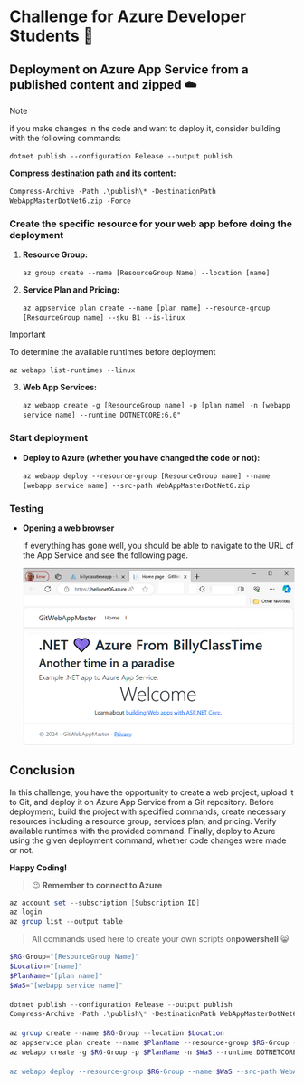 # Challenge for Azure Developer Students :green_apple:
## Deployment on Azure App Service from a published content and zipped :cloud:	

> [!NOTE]
>
> if you make changes in the code and want to deploy it, consider building with the following commands:
>
> `dotnet publish --configuration Release --output publish`
>
> **Compress destination path and its content:**
>
> `Compress-Archive -Path .\publish\* -DestinationPath WebAppMasterDotNet6.zip -Force`

### Create the specific resource for your web app before doing the deployment

1. **Resource Group:**

   `az group create --name [ResourceGroup Name] --location [name]`

2. **Service Plan and Pricing:**

   `az appservice plan create --name [plan name] --resource-group [ResourceGroup name] --sku B1 --is-linux`

> [!IMPORTANT]
>
> To determine the available runtimes before deployment
>
> `az webapp list-runtimes --linux`

3. **Web App Services:**

   `az webapp create -g [ResourceGroup name] -p [plan name] -n [webapp service name] --runtime DOTNETCORE:6.0"`

### Start deployment

- **Deploy to Azure (whether you have changed the code or not):**

  `az webapp deploy --resource-group [ResourceGroup name] --name [webapp service name] --src-path WebAppMasterDotNet6.zip`

### **Testing**

- **Opening a web browser**

  If everything has gone well, you should be able to navigate to the URL of the App Service and see the following page.

  ![](img/01.png)

## Conclusion

In this challenge, you have the opportunity to create a web project, upload it to Git, and deploy it on Azure App Service from a Git repository. Before deployment, build the project with specified commands, create necessary resources including a resource group, services plan, and pricing. Verify available runtimes with the provided command. Finally, deploy to Azure using the given deployment command, whether code changes were made or not.

**Happy Coding!**



> :wink: **Remember to connect to Azure**

```powershell
az account set --subscription [Subscription ID]
az login
az group list --output table
```

> All commands used here to create your own scripts ​on **​pow​er​sh​el​l** :smile_cat:

```powershell
$RG-Group="[ResourceGroup Name]"
$Location="[name]"
$PlanName="[plan name]"
$WaS="[webapp service name]"

dotnet publish --configuration Release --output publish
Compress-Archive -Path .\publish\* -DestinationPath WebAppMasterDotNet6.zip -Force

az group create --name $RG-Group --location $Location
az appservice plan create --name $PlanName --resource-group $RG-Group --sku B1 --is-linux
az webapp create -g $RG-Group -p $PlanName -n $WaS --runtime DOTNETCORE:6.0"

az webapp deploy --resource-group $RG-Group --name $WaS --src-path WebAppMasterDotNet6.zip`
```

